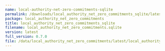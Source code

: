 ```yaml
---
name: local-authority-net-zero-commitments-sqlite
permalink: /downloads/local_authority_net_zero_commitments_sqlite/latest
package: local_authority_net_zero_commitments
title: local_authority_net_zero_commitments_sqlite
filename: local_authority_net_zero_commitments.sqlite
version: latest
full_version: 0.7.0
file: /data/local_authority_net_zero_commitments/latest/local_authority_net_zero_commitments.sqlite
---
```

